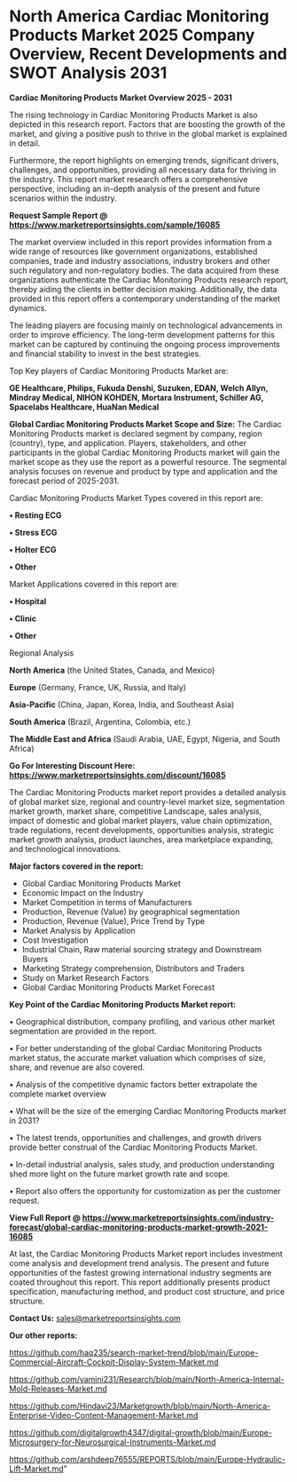 # North America Cardiac Monitoring Products Market 2025 Company Overview, Recent Developments and SWOT Analysis 2031

<Strong> Cardiac Monitoring Products Market Overview 2025 - 2031</strong>

The rising technology in Cardiac Monitoring Products Market is also depicted in this research report. Factors that are boosting the growth of the market, and giving a positive push to thrive in the global market is explained in detail.

Furthermore, the report highlights on emerging trends, significant drivers, challenges, and opportunities, providing all necessary data for thriving in the industry. This report market research offers a comprehensive perspective, including an in-depth analysis of the present and future scenarios within the industry.

<strong>Request Sample Report @ <a href=https://www.marketreportsinsights.com/sample/16085>https://www.marketreportsinsights.com/sample/16085</a></strong>

The market overview included in this report provides information from a wide range of resources like government organizations, established companies, trade and industry associations, industry brokers and other such regulatory and non-regulatory bodies. The data acquired from these organizations authenticate the Cardiac Monitoring Products research report, thereby aiding the clients in better decision making. Additionally, the data provided in this report offers a contemporary understanding of the market dynamics.

The leading players are focusing mainly on technological advancements in order to improve efficiency. The long-term development patterns for this market can be captured by continuing the ongoing process improvements and financial stability to invest in the best strategies.

Top Key players of Cardiac Monitoring Products Market are:

<strong>GE Healthcare, Philips, Fukuda Denshi, Suzuken, EDAN, Welch Allyn, Mindray Medical, NIHON KOHDEN, Mortara Instrument, Schiller AG, Spacelabs Healthcare, HuaNan Medical</strong>

<strong><b>Global Cardiac Monitoring Products Market Scope and Size:</b></strong>
The Cardiac Monitoring Products market is declared segment by company, region (country), type, and application. Players, stakeholders, and other participants in the global Cardiac Monitoring Products market will gain the market scope as they use the report as a powerful resource. The segmental analysis focuses on revenue and product by type and application and the forecast period of 2025-2031.

Cardiac Monitoring Products Market Types covered in this report are:

<strong>• Resting ECG

• Stress ECG

• Holter ECG

• Other</strong>

Market Applications covered in this report are:

<strong>• Hospital

• Clinic

• Other</strong> 

Regional Analysis

<strong>North America</strong> (the United States, Canada, and Mexico)

<strong>Europe</strong> (Germany, France, UK, Russia, and Italy)

<strong>Asia-Pacific</strong> (China, Japan, Korea, India, and Southeast Asia)

<strong>South America</strong> (Brazil, Argentina, Colombia, etc.)

<strong>The Middle East and Africa</strong> (Saudi Arabia, UAE, Egypt, Nigeria, and South Africa)

<strong>Go For Interesting Discount Here: <a href=https://www.marketreportsinsights.com/discount/16085>https://www.marketreportsinsights.com/discount/16085</a></strong>

The Cardiac Monitoring Products market report provides a detailed analysis of global market size, regional and country-level market size, segmentation market growth, market share, competitive Landscape, sales analysis, impact of domestic and global market players, value chain optimization, trade regulations, recent developments, opportunities analysis, strategic market growth analysis, product launches, area marketplace expanding, and technological innovations.

<strong><b>Major factors covered in the report:</b></strong>
<ul>
  <li>Global Cardiac Monitoring Products Market </li>
  <li>Economic Impact on the Industry</li>
  <li>Market Competition in terms of Manufacturers</li>
  <li>Production, Revenue (Value) by geographical segmentation</li>
  <li>Production, Revenue (Value), Price Trend by Type</li>
  <li>Market Analysis by Application</li>
  <li>Cost Investigation</li>
  <li>Industrial Chain, Raw material sourcing strategy and Downstream Buyers</li>
  <li>Marketing Strategy comprehension, Distributors and Traders</li>
  <li>Study on Market Research Factors</li>
  <li>Global Cardiac Monitoring Products Market Forecast</li>
</ul>

<strong><b>Key Point of the Cardiac Monitoring Products Market report:</b></strong>

• Geographical distribution, company profiling, and various other market segmentation are provided in the report.

• For better understanding of the global Cardiac Monitoring Products market status, the accurate market valuation which comprises of size, share, and revenue are also covered.

• Analysis of the competitive dynamic factors better extrapolate the complete market overview

• What will be the size of the emerging Cardiac Monitoring Products market in 2031?

• The latest trends, opportunities and challenges, and growth drivers provide better construal of the Cardiac Monitoring Products Market.

• In-detail industrial analysis, sales study, and production understanding shed more light on the future market growth rate and scope.

• Report also offers the opportunity for customization as per the customer request.

<strong><b>View Full Report @ <a href=https://www.marketreportsinsights.com/industry-forecast/global-cardiac-monitoring-products-market-growth-2021-16085>https://www.marketreportsinsights.com/industry-forecast/global-cardiac-monitoring-products-market-growth-2021-16085</a></b></strong>


At last, the Cardiac Monitoring Products Market report includes investment come analysis and development trend analysis. The present and future opportunities of the fastest growing international industry segments are coated throughout this report. This report additionally presents product specification, manufacturing method, and product cost structure, and price structure.

<strong>Contact Us:</strong>
sales@marketreportsinsights.com

<strong>Our other reports:</strong>

<a href=https://github.com/haq235/search-market-trend/blob/main/Europe-Commercial-Aircraft-Cockpit-Display-System-Market.md>https://github.com/haq235/search-market-trend/blob/main/Europe-Commercial-Aircraft-Cockpit-Display-System-Market.md</a>

<a href=https://github.com/yamini231/Research/blob/main/North-America-Internal-Mold-Releases-Market.md>https://github.com/yamini231/Research/blob/main/North-America-Internal-Mold-Releases-Market.md</a>

<a href=https://github.com/Hindavi23/Marketgrowth/blob/main/North-America-Enterprise-Video-Content-Management-Market.md>https://github.com/Hindavi23/Marketgrowth/blob/main/North-America-Enterprise-Video-Content-Management-Market.md</a>

<a href=https://github.com/digitalgrowth4347/digital-growth/blob/main/Europe-Microsurgery-for-Neurosurgical-Instruments-Market.md>https://github.com/digitalgrowth4347/digital-growth/blob/main/Europe-Microsurgery-for-Neurosurgical-Instruments-Market.md</a>

<a href=https://github.com/arshdeep76555/REPORTS/blob/main/Europe-Hydraulic-Lift-Market.md>https://github.com/arshdeep76555/REPORTS/blob/main/Europe-Hydraulic-Lift-Market.md</a>"
